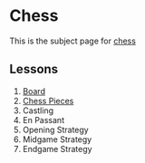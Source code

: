# Chess
This is the subject page for [chess](wiki/chess/chess.md)
        
## Lessons
1. [Board](/board.md)
2. [Chess Pieces](https://www.chess.com/terms/chess-pieces)
9. Castling
10. En Passant
11. Opening Strategy
12. Midgame Strategy
13. Endgame Strategy
